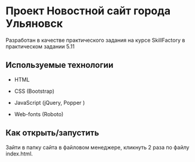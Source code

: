 # Проект Новостной сайт города Ульяновск

Разработан в качестве практического задания на курсе SkillFactory в практическом задании 5.11

## Используемые технологии

* HTML

* CSS (Bootstrap)

* JavaScript (jQuery, Popper )

* Web-fonts (Roboto)

## Как открыть/запустить

Зайти в папку сайта в файловом менеджере, кликнуть 2 раза по файлу index.html.